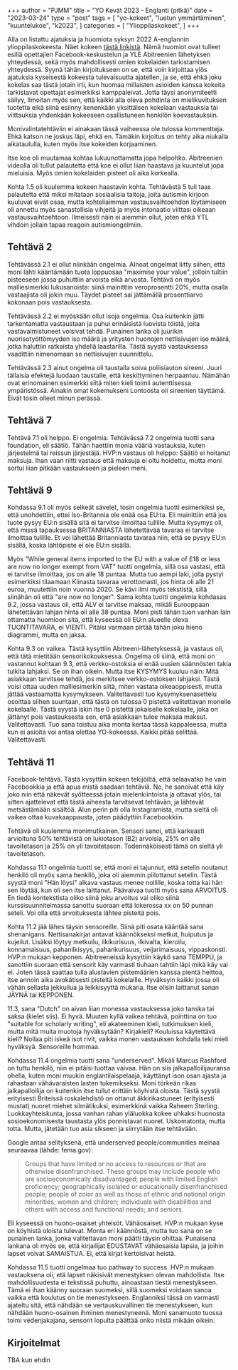 +++
author = "PJMM"
title = "YO Kevät 2023 - Englanti (pitkä)"
date = "2023-03-24"
type = "post"
tags = [
    "yo-kokeet",
    "luetun ymmärtäminen",
    "kuuntelukoe",
    "k2023",
    ]
categories = [
    "Ylioppilaskokeet",
]
+++

Alla on listattu ajatuksia ja huomiota syksyn 2022 A-englannin ylioppilaskokeesta. Näet kokeen [tästä linkistä](https://yle.fi/plus/abitreenit/2023/kevat/2023-03-20_EA_fi/index.html). Nämä huomiot ovat tulleet esillä opettajien Facebook-keskustelun ja YLE Abitreenien lähetyksen yhteydessä, sekä myös mahdollisesti omien kokelaiden tarkistamisen yhteydessä. Syynä tähän kirjoitukseen on se, että voin kirjoittaa ylös ajatuksia kyseisestä kokeesta tulevaisuutta ajatellen, ja se, että ehkä joku kokelas saa tästä jotain irti, kun huomaa millaisten asioiden kanssa kokeita tarkistavat opettajat esimerkiksi kamppaleivat. Jotta täysi anonymiteetti säilyy, llmoitan myös sen, että kaikki alla oleva pohdinta on mielikuvituksen tuotetta eikä siinä esiinny kenenkään yksittäisen kokelaan vastauksia tai viittauksia yhdenkään kokeeseen osallistuneen henkilön koevastauksiin.

Monivalintatehtäviin ei ainakaan tässä vaiheessa ole tulossa kommentteja. Ehkä katson ne joskus läpi, ehkä en. Tämäkin kirjoitus on tehty aika niukalla aikataululla, kuten myös itse kokeiden korjaaminen. 

Itse koe oli muutamaa kohtaa lukuunottamatta jopa helpohko. Abitreenien videolla oli tullut palautetta että koe ei ollut liian haastava ja kuuntelut jopa mieluisia. Myös omien kokelaiden pisteet oli aika korkealla. 

Kohta 1.5 oli kuulemma kokeen haastavin kohta. Tehtävästä 5 tuli taas palautetta että miksi mitataan sosiaalisia taitoja, joita autismin kirjoon kuuluvat eivät osaa, mutta kohteliaimman vastausvaihtoehdon löytämiseen oli annettu myös sanastollisia vihjeitä ja myös intonaatio viittasi oikeaan vastausvaihtoehtoon. Ilmeisesti näin ei aiemmin ollut, joten ehkä YTL vihdoin jollain tapaa reagoin autismiongelmiin. 

## Tehtävä 2

Tehtävässä 2.1 ei ollut niinkään ongelmia. AInoat ongelmat liitty siihen, että moni lähti kääntämään tuota loppuosaa "maximise your value", jolloin tultiin pisteeseen jossa puhuttiin arvoista eikä arvosta. Tehtävä on myös malliesimerkki lukusanoista: siinä mainittiin veroprosentti 20%, mutta osalla vastaajista oli jokin muu. Täydet pisteet sai jättämällä prosenttiarvo kokonaan pois vastauksesta.

Tehtävässä 2.2 ei myöskään ollut isoja ongelmia. Osa kuitenkin jätti tarkentamatta vastaustaan ja puhui erinäisistä luovista töistä, joita vastavalmistuneet voisivat tehdä. Punainen lanka oli juurikin nuorisotyöttömyyden iso määrä ja yritysten huonojen nettisivujen iso määrä, jotka haluttiin ratkaista yhdellä laastarilla. Tästä syystä vastauksessa vaadittiin nimenomaan se nettisivujen suunnittelu. 

Tehtävässä 2.3 ainut ongelma oli taustalla soiva poliisiauton sireeni. Juuri tällaisia efektejä luodaan taustalle, että keskittyminen herpaantuu. Nämähän ovat erinomainen esimerkki siitä miten kieli toimii autenttisessa ympäristössä. Ainakin omat kokemukseni Lontoosta oli sireenien täyttämä. Eivät tosin olleet minun perässä. 

## Tehtävä 7

Tehtävä 7.1 oli helppo. Ei ongelmia. Tehtävässä 7.2 ongelmia tuotti sana foundation, eli säätiö. Tähän haettiin monia vääriä vastauksia, kuten järjestelmä tai reissun järjestäjä. HVP:n vastaus oli helppo: Säätiö ei hoitanut maksuja. Ihan vaan riitti vastaus että maksuja ei oltu hoidettu, mutta moni sortui liian pitkään vastaukseen ja pieleen meni.

## Tehtävä 9

Kohdassa 9.1 oli myös selkeät sävelet, tosin ongelmia tuotti esimerkiksi se, että unohdettiin, ettei Iso-Britannia ole enää osa EU:ta. Eli mainittiin että jos tuote pysyy EU:n sisällä sitä ei tarvitse ilmoittaa tullille.  Mutta kysymys oli, että missä tapauksessa BRITANNIASTA lähetettävää tavaraa ei tarvitse ilmoittaa tullille. Et voi lähettää Britanniasta tavaraa niin, että se pysyy EU:n sisällä, koska lähtöpiste ei ole EU:n sisällä. 

Myös "While general items imported to the EU with a value of £18 or less are now no longer exempt from VAT" tuotti ongelmia, sillä osa vastasi, että ei tarvitse ilmoittaa, jos on alle 18 puntaa. Mutta tuo aempi laki, jolla pystyi esimerkiksi tilaamaan Kiinasta tavaraa verottomasti, jos hinta oli alle 21 euroa, muutettiin noin vuonna 2020. Se kävi ilmi myös tekstistä, sillä siinähän oli että "are now no longer". Sama kohta tuotti ongelmia kohdasas 9.2, jossa vastaus oli, että ALV ei tarvitse maksaa, mikäli Eurooppaan lähetettävän lahjan hinta oli alle 38 puntaa. Moni pisti tähän tuon vanhan lain ottamatta huomioon sitä, että kyseessä oli EU:n alueelle oleva TUONTITAVARA, ei VIENTI. Pitäisi varmaan pirtää tähän joku hieno diagrammi, mutta en jaksa. 

Kohta 9.3 on vaikea. Tästä kysyttiin Abitreeni-lähetyksessä, ja vastaus oli, että tätä mietitään sensorikokouksessa. Ongelma oli siinä, että moni on vastannut kohtaan 9.3, että verkko-ostoksia ei enää uusien säännösten takia tulkita lahjaksi. Se on ihan oikein. Mutta itse KYSYMYS kuuluu näin: Mitä asiakkaan tarvitsee tehdä, jos merkitsee verkko-ostoksen lahjaksi. Tästä voisi ottaa uuden malliesimerkin siitä, miten vastata oikeaoppisesti, mutta jättää vastaamatta kysymykseen. Valitettavasti tuo kysymyksenasettelu osoittaa siihen suuntaan, että tästä on tulossa 0 pistettä valitettavan monelle kokelaalle. Tästä syystä iskin itse 0 pistettä jokaiselle kokelaalle, joka on jättänyt pois vastauksesta sen, että asiakkaan tulee maksaa maksut. Valitettavasti. Tuo sana toistuu aika monta kertaa tässä kappaleessa, mutta kun ei asioita voi antaa olettaa YO-kokeessa. Kaikki pitää selittää. Valitettavasti.

## Tehtävä 11

Facebook-tehtävä. Tästä kysyttiin kokeen tekijöiltä, että selaavatko he vain Facebookkia ja että apua mistä saadaan tehtäviä. No, he sanoivat että käy joko niin että näkevät syötteessä jotain mielenkiintoista ja ottavat ylös, tai sitten ajattelevat että tästä aiheesta tarvitsevat tehtävän, ja lähtevät metsästämään sisältöä. Alun perin piti olla Instagramista, mutta sieltä oli vaikea ottaa kuvakaappausta, joten päädyttiin Facebookkiin. 

Tehtävä oli kuulemma monimutkainen. Sensori sanoi, että karkeasti arvioituna 50% tehtävistä on lukiotason (B2) arvoisia, 25% on alle tavoitetason ja 25% on yli tavoitetason. Todennäköisesti tämä on sieltä yli tavoitetason. 

Kohdassa 11.1 ongelmia tuotti se, että moni ei tajunnut, että setelin noutanut henkilö oli myös sama henkilö, joka oli aiemmin piilottanut setelin. Tästä syystä moni "Hän löysi" alkava vastaus menee nollille, koska totta kai hän sen löytää, kun oli sen itse laittanut. Päävaivaa tuotti myös sana ARVOITUS. En tiedä kontekstista oliko siinä joku arvoitus vai oliko siinä kurssisuunnitelmassa sanottu suoraan että lokerossa xx on 50 punnan seteli. Voi olla että arvoituksesta lähtee pisteitä pois. 

Kohta 11.2 jää lähes täysin sensoreille. Siinä piti osata kääntää sana shenanigans. Nettisanakirjat antavat käännökseksi metkut, huiputus ja kujeilut. Lisäksi löytyy metkuilu, ilkikurisuus, ilkivalta, kieroilu, konnamaisuus, pahanilkisyys, pahankurisuus, veijarimaisuus, vippaskonsti. HVP:n mukaan kepponen. Abitreeneissä kysyttiin käykö sana TEMPPU, ja sanottiin suoraan että sensorit käy varmasti tiuhaan tahtiin läpi mikä käy vai ei. Joten tässä saattaa tulla alustavien pistemäärien kanssa pientä heittoa, itse annoin aika avokätisesti pisteitä kokelaille. Hyväksyin kaikki jossa oli vähän sellasta jekkuilua ja leikkisyyttä mukana. Itse olisin laittanut sanan JÄYNÄ tai KEPPONEN. 

11.3, sana "Dutch" on aivan liian monessa vastauksessa joko tanska tai saksa (kielet siis). Ei hyvä. Muuten kyllä vaikea tehtävä, pointtina on tuo "suitable for scholarly writing", eli akateeminen kieli, tutkimuksen kieli, mutta mitä muita muotoja hyväksytään? Kirjakieli? Kouluissa käytettävä kieli? Nollaa piti iskeä isot rivit, vaikka monen vastauksen kohdalla teki mieli hyväksyä. Sensoreille hommaa. 

Kohdassa 11.4 ongelmia tuotti sana "underserved". Mikäli Marcus Rashford on tuttu henkilö, niin ei pitäisi tuottaa vaivaa. Hän on siis jalkapalloilijauransa ohella, kuten moni muukin englantilaispelaaja, käyttänyt ison osan ajasta ja rahastaan vähävaraisten lasten tukemikseksi. Moni törkeän rikas jalkapalloilija on kuitenkin itse tullut erittäin köyhistä oloista. Tästä syystä erityisesti Briteissä roskalehdistö on ottanut äkkirikastuneet (erityisesti mustat) nuoret miehet silmätikuksi, esimerkkinä vaikka Raheem Sterling. Luokkayhteiskunta, jossa vanhan rahan yläluokka kokee uhkaksi huonosta sosioekonomisesta taustasta ylös ponnistavat nuoret. Uskomatonta, mutta totta. Mutta, jätetään tuo asia sikseen ja siirrytään itse tehtävään. 

Google antaa selityksenä, että underserved people/communities meinaa seuraavaa (lähde: fema.gov):
> Groups that have limited or no access to resources or that are otherwise disenfranchised. These groups may include people who are socioeconomically disadvantaged; people with limited English proficiency; geographically isolated or educationally disenfranchised people; people of color as well as those of ethnic and national origin minorities; women and children; individuals with disabilities and others with access and functional needs; and seniors. 

Eli kyseessä on huono-osaiset yhteisöt. Vähäosaiset. HVP:n mukaan kyse on köyhistä oloista tulevat. Monta eri käännöstä, mutta tuo sana on se punainen lanka, jonka valitettavan moni päätti täysin ohittaa. Punaisena lankana oli myös se, että kirjailijat EDUSTAVAT vähäosaisia lapsia, ja joihin lapset voivat SAMAISTUA. Ei, että kirjat kertoisivat heistä. 

Kohdassa 11.5 tuotti ongelmaa tuo pathway to success. HVP:n mukaan vastauksena oli, etä lapset näkisivät menestyksen olevan mahdollista. Itse mahdollisuudesta ei tekstissä puhuttu, ainoastaan tiestä menestykseen. Tämä ei ihan käänny suoraan suomeksi, sillä suomeksi voidaan sanoa vaikka että koulutus on tie menestykseen. Englanniksi tässä on varmasti ajateltu sitä, että nähdään se vertauskuvallinen tie menestykseen, kun nähdään huono-osainen ihminen menestyneenä. Moni sanamuoto tuossa toimi vedenjakajana, sensorit lopulta päättää onko niistä mikään oikein.

## Kirjoitelmat

TBA kun ehdin
